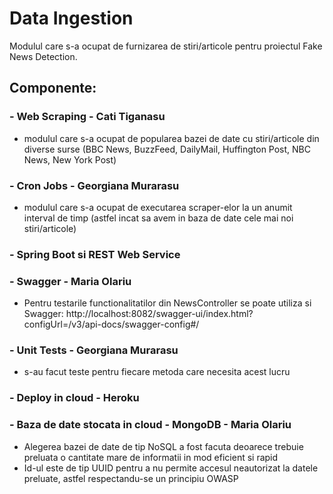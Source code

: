 # Data Ingestion

Modulul care s-a ocupat de furnizarea de stiri/articole pentru proiectul Fake News Detection.

## Componente:

### - Web Scraping - Cati Tiganasu
 - modulul care s-a ocupat de popularea bazei de date cu stiri/articole din diverse surse (BBC News, BuzzFeed, DailyMail, Huffington Post, NBC News, New York Post)

### - Cron Jobs - Georgiana Murarasu
 - modulul care s-a ocupat de executarea scraper-elor la un anumit interval de timp (astfel incat sa avem in baza de date cele mai noi stiri/articole)

### - Spring Boot si REST Web Service

### - Swagger - Maria Olariu
- Pentru testarile functionalitatilor din NewsController se poate utiliza si Swagger:
http://localhost:8082/swagger-ui/index.html?configUrl=/v3/api-docs/swagger-config#/

### - Unit Tests - Georgiana Murarasu
 - s-au facut teste pentru fiecare metoda care necesita acest lucru

### - Deploy in cloud - Heroku

### - Baza de date stocata in cloud - MongoDB - Maria Olariu
- Alegerea bazei de date de tip NoSQL a fost facuta deoarece trebuie preluata o cantitate mare de informatii in mod eficient si rapid
- Id-ul este de tip UUID pentru a nu permite accesul neautorizat la datele preluate, astfel respectandu-se un principiu OWASP
